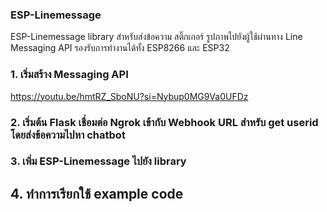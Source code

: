 ### ESP-Linemessage 

ESP-Linemessage library สำหรับส่งข้อความ สติ๊กเกอร์ รูปภาพไปยังผู้ใช้ผ่านทาง Line Messaging API  รองรับการทำงานได้ทั้ง ESP8266 และ ESP32

### 1. เริ่มสร้าง Messaging API 
https://youtu.be/hmtRZ_SboNU?si=Nybup0MG9Va0UFDz


### 2. เริ่มต้น Flask เชื่อมต่อ Ngrok เข้ากับ Webhook URL สำหรับ get userid โดยส่งข้อความไปหา chatbot


### 3. เพิ่ม ESP-Linemessage ไปยัง library


## 4. ทำการเรียกใช้ example code

